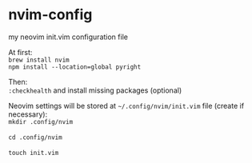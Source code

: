 # nvim-config
my neovim init.vim configuration file

At first:<br>
`brew install nvim` <br>
`npm install --location=global pyright`

Then: <br>
`:checkhealth` and install missing packages (optional)

Neovim settings will be stored at `~/.config/nvim/init.vim` file (create if necessary):<br>
`mkdir .config/nvim`<br>  
`cd .config/nvim`<br>  
`touch init.vim`
